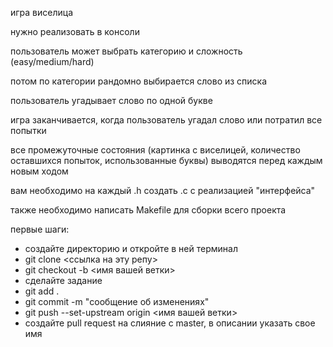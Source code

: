 игра виселица

нужно реализовать в консоли

пользователь может выбрать категорию и сложность (easy/medium/hard)

потом по категории рандомно выбирается слово из списка

пользователь угадывает слово по одной букве

игра заканчивается, когда пользователь угадал слово или потратил все попытки

все промежуточные состояния (картинка с виселицей, количество оставшихся попыток, использованные буквы) выводятся перед каждым новым ходом

вам необходимо на каждый .h создать .c с реализацией "интерфейса"

также необходимо написать Makefile для сборки всего проекта

первые шаги:
- создайте директорию и откройте в ней терминал
- git clone <ссылка на эту репу>
- git checkout -b <имя вашей ветки>
- сделайте задание
- git add .
- git commit -m "сообщение об изменениях"
- git push --set-upstream origin <имя вашей ветки>
- создайте pull request на слияние с master, в описании указать свое имя